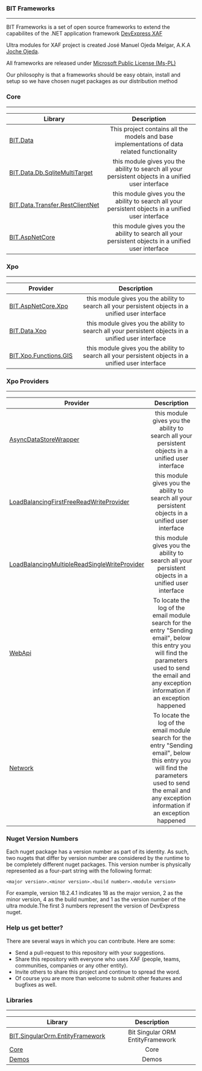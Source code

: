 ### BIT Frameworks
---

BIT Frameworks is a set of open source frameworks to extend the capabilites of the .NET application framework [DevExpress XAF](https://www.devexpress.com/products/net/application_framework/)

Ultra modules for XAF project is created José Manuel Ojeda Melgar, A.K.A [Joche Ojeda](https://www.jocheojeda.com).

All frameworks are released under [Microsoft Public License (Ms-PL)](https://opensource.org/licenses/MS-PL)

Our philosophy is that a frameworks should be easy obtain, install and setup so we have chosen nuget packages as our distribution method


### Core
---


| Library        | Description   |
| ------------- |:-------------:| 
|[BIT.Data](https://github.com/egarim/BitFrameWorks/tree/master/scr/Core/BIT.Data)      | This project contains all the models and base implementations of data related functionality|
|[BIT.Data.Db.SqliteMultiTarget](https://github.com/egarim/BitFrameWorks/tree/master/scr/Core/BIT.Db.SqliteMultiTarget)      | this module gives you the ability to search all your persistent objects in a unified user interface |
|[BIT.Data.Transfer.RestClientNet](https://github.com/egarim/BitFrameWorks/tree/master/scr/Core/BIT.Data.Transfer.RestClientNet)      | this module gives you the ability to search all your persistent objects in a unified user interface |
|[BIT.AspNetCore](https://github.com/egarim/BitFrameWorks/tree/master/scr/Core/BIT.AspNetCore)      | this module gives you the ability to search all your persistent objects in a unified user interface |


### Xpo
---


| Provider        | Description   |
| ------------- |:-------------:| 
|[BIT.AspNetCore.Xpo](https://github.com/egarim/Ultra/tree/master/Ultra.UniversalSearch)      | this module gives you the ability to search all your persistent objects in a unified user interface |
|[BIT.Data.Xpo](https://github.com/egarim/Ultra/tree/master/Ultra.UniversalSearch)      | this module gives you the ability to search all your persistent objects in a unified user interface |
|[BIT.Xpo.Functions.GIS](https://github.com/egarim/Ultra/tree/master/Ultra.UniversalSearch)      | this module gives you the ability to search all your persistent objects in a unified user interface |



### Xpo Providers
---


| Provider        | Description   |
| ------------- |:-------------:| 
|[AsyncDataStoreWrapper](https://github.com/egarim/Ultra/tree/master/Ultra.UniversalSearch)      | this module gives you the ability to search all your persistent objects in a unified user interface |
|[LoadBalancingFirstFreeReadWriteProvider](https://github.com/egarim/Ultra/tree/master/Ultra.UniversalSearch)      | this module gives you the ability to search all your persistent objects in a unified user interface |
|[LoadBalancingMultipleReadSingleWriteProvider](https://github.com/egarim/Ultra/tree/master/Ultra.UniversalSearch)      | this module gives you the ability to search all your persistent objects in a unified user interface |
|[WebApi](https://github.com/egarim/Ultra/tree/master/Ultra.Email)      | To locate the log of the email module search for the entry "Sending email", below this entry you will find the parameters used to send the email and any exception information if an exception happened |
|[Network](https://github.com/egarim/Ultra/tree/master/Ultra.Email)      | To locate the log of the email module search for the entry "Sending email", below this entry you will find the parameters used to send the email and any exception information if an exception happened |    
 


### Nuget Version Numbers


Each nuget package has a version number as part of its identity. As such, two nugets that differ by version number are considered by the runtime to be completely different nuget packages. This version number is physically represented as a four-part string with the following format:

```<language>
<major version>.<minor version>.<build number>.<module version>
```

For example, version 18.2.4.1 indicates 18 as the major version, 2 as the minor version, 4 as the build number, and 1 as the version number of the ultra module.The first 3 numbers
represent the version of DevExpress nuget.


### Help us get better?

There are several ways in which you can contribute. Here are some:

- Send a pull-request to this repository with your suggestions.
- Share this repository with everyone who uses XAF (people, teams, communities, companies or any other entity).
- Invite others to share this project and continue to spread the word.
- Of course you are more than welcome to submit other features and bugfixes as well.



### Libraries
---


| Library        | Description   |
| ------------- |:-------------:| 
|[BIT.SingularOrm.EntityFramework](https://github.com/egarim/BitFrameWorks/tree/master/src/BIT.SingularOrm.EntityFramework)      | Bit Singular ORM EntityFramework|
|[Core](https://github.com/egarim/BitFrameWorks/tree/master/src/Core)      | Core|
|[Demos](https://github.com/egarim/BitFrameWorks/tree/master/src/Demos)      | Demos|






